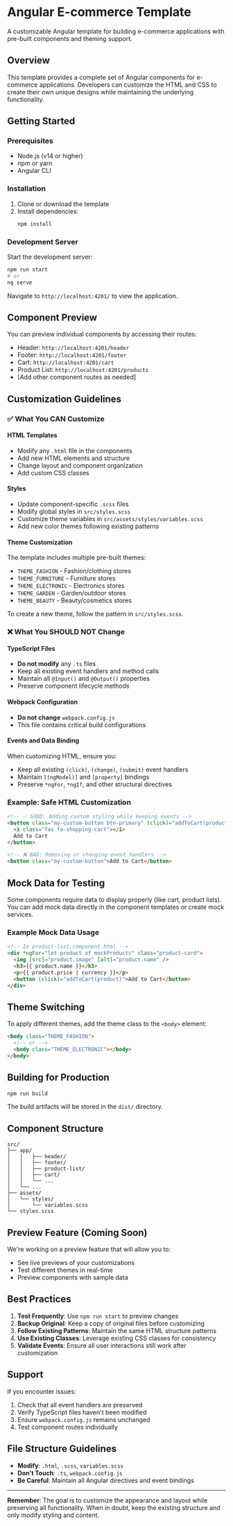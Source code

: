 # Angular E-commerce Template

A customizable Angular template for building e-commerce applications with pre-built components and theming support.

## Overview

This template provides a complete set of Angular components for e-commerce applications. Developers can customize the HTML and CSS to create their own unique designs while maintaining the underlying functionality.

## Getting Started

### Prerequisites

- Node.js (v14 or higher)
- npm or yarn
- Angular CLI

### Installation

1. Clone or download the template
2. Install dependencies:
   ```bash
   npm install
   ```

### Development Server

Start the development server:

```bash
npm run start
# or
ng serve
```

Navigate to `http://localhost:4201/` to view the application.

## Component Preview

You can preview individual components by accessing their routes:

- Header: `http://localhost:4201/header`
- Footer: `http://localhost:4201/footer`
- Cart: `http://localhost:4201/cart`
- Product List: `http://localhost:4201/products`
- [Add other component routes as needed]

## Customization Guidelines

### ✅ What You CAN Customize

#### HTML Templates

- Modify any `.html` file in the components
- Add new HTML elements and structure
- Change layout and component organization
- Add custom CSS classes

#### Styles

- Update component-specific `.scss` files
- Modify global styles in `src/styles.scss`
- Customize theme variables in `src/assets/styles/variables.scss`
- Add new color themes following existing patterns

#### Theme Customization

The template includes multiple pre-built themes:

- `THEME_FASHION` - Fashion/clothing stores
- `THEME_FURNITURE` - Furniture stores
- `THEME_ELECTRONIC` - Electronics stores
- `THEME_GARDEN` - Garden/outdoor stores
- `THEME_BEAUTY` - Beauty/cosmetics stores

To create a new theme, follow the pattern in `src/styles.scss`.

### ❌ What You SHOULD NOT Change

#### TypeScript Files

- **Do not modify** any `.ts` files
- Keep all existing event handlers and method calls
- Maintain all `@Input()` and `@Output()` properties
- Preserve component lifecycle methods

#### Webpack Configuration

- **Do not change** `webpack.config.js`
- This file contains critical build configurations

#### Events and Data Binding

When customizing HTML, ensure you:

- Keep all existing `(click)`, `(change)`, `(submit)` event handlers
- Maintain `[(ngModel)]` and `[property]` bindings
- Preserve `*ngFor`, `*ngIf`, and other structural directives

### Example: Safe HTML Customization

```html
<!-- ✅ GOOD: Adding custom styling while keeping events -->
<button class="my-custom-button btn-primary" (click)="addToCart(product)" [disabled]="isLoading">
  <i class="fas fa-shopping-cart"></i>
  Add to Cart
</button>

<!-- ❌ BAD: Removing or changing event handlers -->
<button class="my-custom-button">Add to Cart</button>
```

## Mock Data for Testing

Some components require data to display properly (like cart, product lists). You can add mock data directly in the component templates or create mock services.

### Example Mock Data Usage

```html
<!-- In product-list.component.html -->
<div *ngFor="let product of mockProducts" class="product-card">
  <img [src]="product.image" [alt]="product.name" />
  <h3>{{ product.name }}</h3>
  <p>{{ product.price | currency }}</p>
  <button (click)="addToCart(product)">Add to Cart</button>
</div>
```

## Theme Switching

To apply different themes, add the theme class to the `<body>` element:

```html
<body class="THEME_FASHION">
  <!-- or -->
  <body class="THEME_ELECTRONIC"></body>
</body>
```

## Building for Production

```bash
npm run build
```

The build artifacts will be stored in the `dist/` directory.

## Component Structure

```
src/
├── app/
│   │   ├── header/
│   │   ├── footer/
│   │   ├── product-list/
│   │   ├── cart/
│   │   └── ...
│   └── ...
├── assets/
│   └── styles/
│       └── variables.scss
└── styles.scss
```

## Preview Feature (Coming Soon)

We're working on a preview feature that will allow you to:

- See live previews of your customizations
- Test different themes in real-time
- Preview components with sample data

## Best Practices

1. **Test Frequently**: Use `npm run start` to preview changes
2. **Backup Original**: Keep a copy of original files before customizing
3. **Follow Existing Patterns**: Maintain the same HTML structure patterns
4. **Use Existing Classes**: Leverage existing CSS classes for consistency
5. **Validate Events**: Ensure all user interactions still work after customization

## Support

If you encounter issues:

1. Check that all event handlers are preserved
2. Verify TypeScript files haven't been modified
3. Ensure `webpack.config.js` remains unchanged
4. Test component routes individually

## File Structure Guidelines

- **Modify**: `.html`, `.scss`, `variables.scss`
- **Don't Touch**: `.ts`, `webpack.config.js`
- **Be Careful**: Maintain all Angular directives and event bindings

---

**Remember**: The goal is to customize the appearance and layout while preserving all functionality. When in doubt, keep the existing structure and only modify styling and content.

